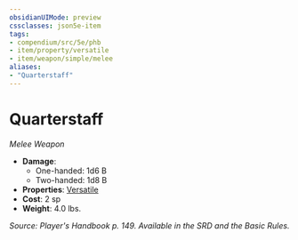 ```yaml
---
obsidianUIMode: preview
cssclasses: json5e-item
tags:
- compendium/src/5e/phb
- item/property/versatile
- item/weapon/simple/melee
aliases: 
- "Quarterstaff"
---
```

# Quarterstaff
*Melee Weapon*  

- **Damage**:
  - One-handed: 1d6 B
  - Two-handed: 1d8 B
- **Properties**: [Versatile](/compendium/rules/item-properties.md#Versatile)
- **Cost**: 2 sp
- **Weight**: 4.0 lbs.

*Source: Player's Handbook p. 149. Available in the SRD and the Basic Rules.*